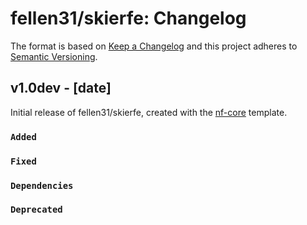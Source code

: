 # fellen31/skierfe: Changelog

The format is based on [Keep a Changelog](https://keepachangelog.com/en/1.0.0/)
and this project adheres to [Semantic Versioning](https://semver.org/spec/v2.0.0.html).

## v1.0dev - [date]

Initial release of fellen31/skierfe, created with the [nf-core](https://nf-co.re/) template.

### `Added`

### `Fixed`

### `Dependencies`

### `Deprecated`
